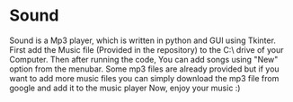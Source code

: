 # Sound
Sound is a Mp3 player, which is written in python and GUI using Tkinter.
First add the Music file (Provided in the repository) to the C:\ drive of your Computer.
Then after running the code, You can add songs using "New" option from the menubar.
Some mp3 files are already provided but if you want to add more music files you can simply download the mp3 file from google and add it to the music player
Now, enjoy your music :)
